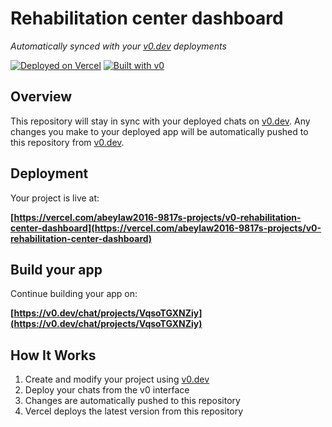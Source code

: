 # Rehabilitation center dashboard

*Automatically synced with your [v0.dev](https://v0.dev) deployments*

[![Deployed on Vercel](https://img.shields.io/badge/Deployed%20on-Vercel-black?style=for-the-badge&logo=vercel)](https://vercel.com/abeylaw2016-9817s-projects/v0-rehabilitation-center-dashboard)
[![Built with v0](https://img.shields.io/badge/Built%20with-v0.dev-black?style=for-the-badge)](https://v0.dev/chat/projects/VqsoTGXNZiy)

## Overview

This repository will stay in sync with your deployed chats on [v0.dev](https://v0.dev).
Any changes you make to your deployed app will be automatically pushed to this repository from [v0.dev](https://v0.dev).

## Deployment

Your project is live at:

**[https://vercel.com/abeylaw2016-9817s-projects/v0-rehabilitation-center-dashboard](https://vercel.com/abeylaw2016-9817s-projects/v0-rehabilitation-center-dashboard)**

## Build your app

Continue building your app on:

**[https://v0.dev/chat/projects/VqsoTGXNZiy](https://v0.dev/chat/projects/VqsoTGXNZiy)**

## How It Works

1. Create and modify your project using [v0.dev](https://v0.dev)
2. Deploy your chats from the v0 interface
3. Changes are automatically pushed to this repository
4. Vercel deploys the latest version from this repository